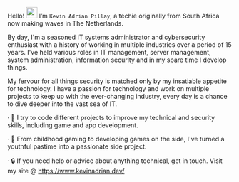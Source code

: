 Hello! <img src = "https://raw.githubusercontent.com/nixin72/nixin72/master/wave.gif" height="25" width="25" > </h1> I’m `Kevin Adrian Pillay`, a techie originally from South Africa now making waves in The Netherlands. 

By day, I'm a seasoned IT systems administrator and cybersecurity enthusiast with a history of working in multiple industries over a period of 15 years. I've held various roles in IT management, server management, system administration, information security and in my spare time I develop things. 

My fervour for all things security is matched only by my insatiable appetite for technology. I have a passion for technology and work on multiple projects to keep up with the ever-changing industry, every day is a chance to dive deeper into the vast sea of IT.

  · 🎒 I try to code different projects to improve my technical and security skills, including game and app development.
  
  · 👾 From childhood gaming to developing games on the side, I've turned a youthful pastime into a passionate side project.
  
  · 🔒 If you need help or advice about anything technical, get in touch. Visit my site @ https://www.kevinadrian.dev/
